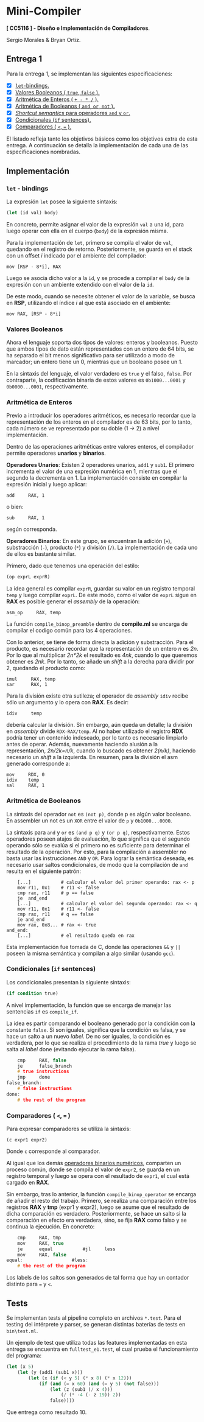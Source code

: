 # Mini-Compiler
__[ CC5116 ] - Diseño e Implementación de Compiladores__.

Sergio Morales & Bryan Ortiz.

## Entrega 1
Para la entrega 1, se implementan las siguientes especificaciones:
- [x] [``let``-bindings.](#let---bindings)
- [x] [Valores Booleanos ( ``true``, ``false`` ).](#valores-booleanos)
- [x] [Aritmética de Enteros ( ``+ - * /`` ).](#aritmética-de-enteros)
- [x] [Aritmética de Booleanos ( ``and``, ``or``, ``not`` ).](#aritmética-de-booleanos)
- [x] [_Shortcut semantics_ para operadores ``and`` y ``or``.](#aritmética-de-booleanos)
- [x] [Condicionales (``if`` sentences).](#condicionales-if-sentences)
- [x] [Comparadores ( ``<``, ``=`` ).](#comparadores----)

El listado refleja tanto los objetivos básicos como los objetivos extra de esta entrega. A continuación se detalla la implementación de cada una de las especificaciones nombradas.

## Implementación

### ``let`` - bindings
La expresión ``let`` posee la siguiente sintaxis:
```Scheme
(let (id val) body)
```
En concreto, permite asignar el valor de la expresión ``val`` a una id, para luego operar con ella en el cuerpo (``body``) de la expresión misma. 

Para la implementación de ``let``, primero se compila el valor de ``val``, quedando en el registro de retorno. Posteriormente, se guarda en el stack con un offset _i_ indicado por el ambiente del compilador:
```
mov [RSP - 8*i], RAX
```
Luego se asocia dicho valor a la ``id``, y se procede a compilar el ``body`` de la expresión con un ambiente extendido con el valor de la ``id``.

De este modo, cuando se necesite obtener el valor de la variable, se busca en __RSP__, utilizando el índice _i_ al que está asociado en el ambiente:
```
mov RAX, [RSP - 8*i]
```

### Valores Booleanos
Ahora el lenguaje soporta dos tipos de valores: enteros y booleanos. Puesto que ambos tipos de dato están representados con un entero de 64 bits, se ha separado el bit menos significativo para ser utilizado a modo de marcador; un entero tiene un 0, mientras que un booleano posee un 1.

En la sintaxis del lenguaje, el valor verdadero es `true` y el falso, `false`. Por contraparte, la codificación binaria de estos valores es `0b1000...0001` y `0b0000...0001`, respectivamente. 

### Aritmética de Enteros
Previo a introducir los operadores aritméticos, es necesario recordar que la representación de los enteros en el compilador es de 63 bits, por lo tanto, cada número se ve representado por su doble (1 → 2) a nivel implementación.

Dentro de las operaciones aritméticas entre valores enteros, el compilador permite operadores __unarios__ y __binarios__.

__Operadores Unarios__: Existen 2 operadores unarios, ``add1`` y ``sub1``. El primero incrementa el valor de una expresión numérica en 1, mientras que el segundo la decrementa en 1. La implementación consiste en compilar la expresión inicial y luego aplicar:
```
add     RAX, 1
```
o bien:
```
sub     RAX, 1
```
según corresponda.

__Operadores Binarios__: En este grupo, se encuentran la adición (``+``), substracción (``-``), producto (``*``) y división (``/``). La implementación de cada uno de ellos es bastante similar.

Primero, dado que tenemos una operación del estilo:
```Scheme
(op exprL exprR)
```
La idea general es compilar ``exprR``, guardar su valor en un registro temporal ``temp`` y luego compilar ``exprL``. De este modo, como el valor de ``exprL`` sigue en __RAX__ es posible generar el _assembly_ de la operación:
```
asm_op     RAX, temp
```
La función ``compile_binop_preamble`` dentro de __compile.ml__ se encarga de compilar el codigo común para las 4 operaciones.

Con lo anterior, se tiene de forma directa la adición y substracción. Para el producto, es necesario recordar que la representación de un entero _n_ es _2n_. Por lo que al multiplicar _2n*2k_ el resultado es _4nk_, cuando lo que queremos obtener es _2nk_. Por lo tanto, se añade un _shift_ a la derecha para dividir por 2, quedando el producto como:
```
imul     RAX, temp
sar      RAX, 1
```
Para la división existe otra sutileza; el operador de _assembly_ ``idiv`` recibe sólo un argumento y lo opera con __RAX__. Es decir:
```
idiv     temp
```
debería calcular la división. Sin embargo, aún queda un detalle; la división en _assembly_ divide ``RDX-RAX/temp``. Al no haber utilizado el registro __RDX__ podría tener un contenido indeseado, por lo tanto es necesario limpiarlo antes de operar. Además, nuevamente haciendo alusión a la representación, _2n/2k=n/k_, cuando lo buscado es obtener _2(n/k)_, haciendo necesario un _shift_ a la izquierda. En resumen, para la división el asm generado corresponde a:
```
mov     RDX, 0
idiv    temp
sal     RAX, 1
```

### Aritmética de Booleanos
La sintaxis del operador `not` es `(not p)`, donde p es algún valor booleano. En assembler un not es un `XOR` entre el valor de `p` y `0b1000...0000`.

La sintaxis para `and` y `or` es `(and p q)` y `(or p q)`, respectivamente. Estos operadores poseen atajos de evaluación, lo que significa que el segundo operando sólo se evalúa si el primero no es suficiente para determinar el resultado de la operación. Por esto, para la compilación a assembler no basta usar las instrucciones `AND` y `OR`. Para lograr la semántica deseada, es necesario usar saltos condicionales, de modo que la compilación de `and` resulta en el siguiente patrón:
```
    [...]           # calcular el valor del primer operando: rax <- p
    mov r11, 0x1    # r11 <- false
    cmp rax, r11    # p == false
    je  and_end      
    [...]           # calcular el valor del segundo operando: rax <- q
    mov r11, 0x1    # r11 <- false
    cmp rax, r11    # q == false
    je and_end
    mov rax, 0x8... # rax <- true
and_end:
    [...]           # el resultado queda en rax
```
Esta implementación fue tomada de C, donde las operaciones `&&` y `||` poseen la misma semántica y compilan a algo similar (usando `gcc`).

### Condicionales (``if`` sentences)
Los condicionales presentan la siguiente sintaxis:
```Scheme
(if condition true)
```
A nivel implementación, la función que se encarga de manejar las sentencias ``if`` es ``compile_if``.

La idea es partir comparando el booleano generado por la condición con la constante ``false``. Si son iguales, significa que la condición es falsa, y se hace un salto a un nuevo _label_. De no ser iguales, la condición es verdadera, por lo que se realiza el procedimiento de la rama _true_ y luego se salta al _label_ done (evitando ejecutar la rama falsa).
```c
    cmp     RAX, false
    je      false_branch
    # true instructions
    jmp     done
false_branch:
    # false instructions
done:
    # the rest of the program
```

### Comparadores ( ``<``, ``=`` )
Para expresar comparadores se utiliza la sintaxis:
```
(c expr1 expr2)
```
Donde ``c`` corresponde al comparador.

Al igual que los demás [operadores binarios numéricos](#aritmética-de-enteros), comparten un proceso común, donde se compila el valor de ``expr2``, se guarda en un registro temporal y luego se opera con el resultado de ``expr1``, el cual está cargado en __RAX__.

Sin embargo, tras lo anterior, la función ``compile_binop_operator`` se encarga de añadir el resto del trabajo. Primero, se realiza una comparación entre los registros __RAX__ y __tmp__ (expr1 y expr2), luego se asume que el resultado de dicha comparación es verdadero. Posteriormente, se hace un salto si la comparación en efecto era verdadera, sino, se fija __RAX__ como falso y se continua la ejecución. En concreto:
```c
    cmp     RAX, tmp
    mov     RAX, true
    je      equal           #jl     less
    mov     RAX, false
equal:                  #less:
    # the rest of the program     
```

Los labels de los saltos son generados de tal forma que hay un contador distinto para ``=`` y ``<``.

## Tests
Se implementan tests al pipeline completo en archivos ``*.test``. Para el testing del intérprete y parser, se generan distintas baterías de tests en ``bin\test.ml``.

Un ejemplo de test que utiliza todas las features implementadas en esta entrega se encuentra en ``fulltest_e1.test``, el cual prueba el funcionamiento del programa:

```Scheme
(let (x 5)
    (let (y (add1 (sub1 x)))
        (let (x (if (< y 5) (* x 8) (* x 12)))
            (if (and (= x 60) (and (= y 5) (not false)))
                (let (z (sub1 (/ x 4)))
                    (/ (* -4 (- z 19)) 2))
                false))))
```
Que entrega como resultado 10.
